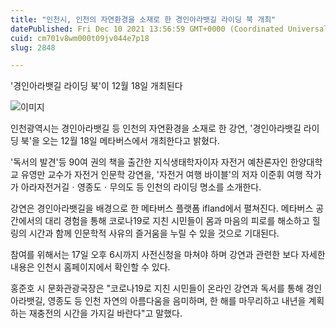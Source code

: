 ```yaml
---
title: "인천시, 인천의 자연환경을 소재로 한 경인아라뱃길 라이딩 북 개최"
datePublished: Fri Dec 10 2021 13:56:59 GMT+0000 (Coordinated Universal Time)
cuid: cm701v8wm000t09jv044e7p18
slug: 2848

---
```



'경인아라뱃길 라이딩 북'이 12월 18일 개최된다

![이미지](https://cdn.hashnode.com/res/hashnode/image/upload/v1739252222261/c85e26c2-9adc-406c-88ff-6887e6e298d0.png)

인천광역시는 경인아라뱃길 등 인천의 자연환경을 소재로 한 강연, '경인아라뱃길 라이딩 북'을 오는 12월 18일 메타버스에서 개최한다고 밝혔다.

'독서의 발견'등 90여 권의 책을 출간한 지식생태학자이자 자전거 예찬론자인 한양대학교 유영만 교수가 자전거 인문학 강연을, '자전거 여행 바이블'의 저자 이준휘 여행 작가가 아라자전거길ㆍ영종도ㆍ무의도 등 인천의 라이딩 명소를 소개한다.

강연은 경인아라뱃길을 배경으로 한 메타버스 플랫폼 ifland에서 펼쳐진다. 메타버스 공간에서의 대리 경험을 통해 코로나19로 지친 시민들이 몸과 마음의 피로를 해소하고 힐링의 시간과 함께 인문학적 사유의 즐거움을 누릴 수 있을 것으로 기대된다.

참여를 위해서는 17일 오후 6시까지 사전신청을 마쳐야 하며 강연과 관련한 보다 자세한 내용은 인천시 홈페이지에서 확인할 수 있다.

홍준호 시 문화관광국장은 "코로나19로 지친 시민들이 온라인 강연과 독서를 통해 경인아라뱃길, 영종도 등 인천 자연의 아름다움을 음미하며, 한 해를 마무리하고 내년을 계획하는 재충전의 시간을 가지길 바란다"고 말했다.